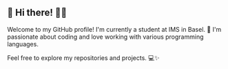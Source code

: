 ## 👋 Hi there! 👨‍💻

Welcome to my GitHub profile! I'm currently a student at IMS in Basel. 🚀 I'm passionate about coding and love working with various programming languages.

Feel free to explore my repositories and projects. 💻✨
